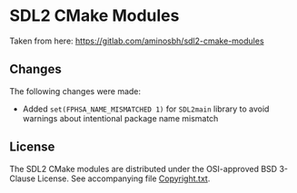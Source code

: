 # SDL2 CMake Modules

Taken from here: <https://gitlab.com/aminosbh/sdl2-cmake-modules>

## Changes

The following changes were made:

* Added `set(FPHSA_NAME_MISMATCHED 1)` for `SDL2main` library to avoid warnings about intentional package name mismatch

## License

The SDL2 CMake modules are distributed under the OSI-approved BSD 3-Clause License. See accompanying file [Copyright.txt](Copyright.txt).
